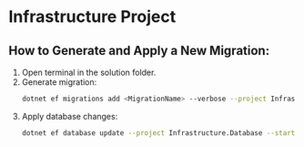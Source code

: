 # Infrastructure Project

## How to Generate and Apply a New Migration:

1. Open terminal in the solution folder.
2. Generate migration:
    ```bash
    dotnet ef migrations add <MigrationName> --verbose --project Infrastructure.Database --startup-project API.Queries
    ```
3. Apply database changes:
    ```bash
    dotnet ef database update --project Infrastructure.Database --startup-project API.Queries
    ```
